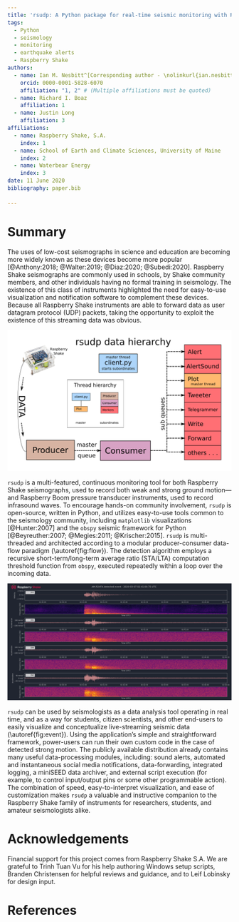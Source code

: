 ```yaml
---
title: 'rsudp: A Python package for real-time seismic monitoring with Raspberry Shake instruments'
tags:
  - Python
  - seismology
  - monitoring
  - earthquake alerts
  - Raspberry Shake
authors:
  - name: Ian M. Nesbitt^[Corresponding author - \nolinkurl{ian.nesbitt@gmail.com}]
    orcid: 0000-0001-5828-6070
    affiliation: "1, 2" # (Multiple affiliations must be quoted)
  - name: Richard I. Boaz
    affiliation: 1
  - name: Justin Long
    affiliation: 3
affiliations:
  - name: Raspberry Shake, S.A.
    index: 1
  - name: School of Earth and Climate Sciences, University of Maine
    index: 2
  - name: Waterbear Energy
    index: 3
date: 11 June 2020
bibliography: paper.bib

---
```


# Summary

The uses of low-cost seismographs in science and education are becoming more
widely known as these devices become more popular
[@Anthony:2018; @Walter:2019; @Diaz:2020; @Subedi:2020]. Raspberry Shake
seismographs are commonly used in schools, by Shake community members, and
other individuals having no formal training in seismology. The existence of
this class of instruments highlighted the need for easy-to-use visualization
and notification software to complement these devices. Because all Raspberry
Shake instruments are able to forward data as user datagram protocol (UDP)
packets, taking the opportunity to exploit the existence of this streaming data
was obvious.


![Chart of producer and consumer threads and the organization of data flow in `rsudp`. In order to maximize computational efficiency, features are broken into modules—each module constituting a thread—and data is passed to each module through an asynchronous queue. Inset: thread hierarchy and ownership chart, color-coded by function. Note that the Plot module is owned by the main thread, since `matplotlib` objects can only be created and destroyed by the main thread.\label{fig:flow}](flow.png)

`rsudp` is a multi-featured, continuous monitoring tool for both Raspberry
Shake seismographs⁠, used to record both weak and strong ground motion⁠—and
Raspberry Boom pressure transducer instruments, used to record infrasound
waves. To encourage hands-on community involvement, `rsudp` is open-source,
written in Python, and utilizes easy-to-use tools common to the seismology
community, including `matplotlib` visualizations [@Hunter:2007] and the `obspy`
seismic framework for Python [@Beyreuther:2007; @Megies:2011; @Krischer:2015].
`rsudp` is multi-threaded and architected according to a modular
producer-consumer data-flow paradigm (\autoref{fig:flow}). The detection
algorithm employs a recursive short-term/long-term average ratio (STA/LTA)
computation threshold function from `obspy`, executed repeatedly within a loop
over the incoming data.

![An earthquake trace plotted with a spectrogram on multiple data channels in `rsudp`. Note that the first channel is data recorded with a geophone (EHZ), and the next three are accelerometers (ENE, ENN, ENZ). The spectrograms are a representation of the frequency power of the signal on each channel over time.\label{fig:event}](event.png)

`rsudp` can be used by seismologists as a data analysis tool operating in real
time, and as a way for students, citizen scientists, and other end-users to
easily visualize and conceptualize live-streaming seismic data
(\autoref{fig:event}). Using the application’s simple and straightforward
framework, power-users can run their own custom code in the case of detected
strong motion. The publicly available distribution already contains many useful
data-processing modules, including: sound alerts, automated and instantaneous
social media notifications, data-forwarding, integrated logging, a miniSEED
data archiver, and external script execution (for example, to control
input/output pins or some other programmable action). The combination of
speed, easy-to-interpret visualization, and ease of customization makes `rsudp`
a valuable and instructive companion to the Raspberry Shake family of
instruments for researchers, students, and amateur seismologists alike.


# Acknowledgements

Financial support for this project comes from Raspberry Shake S.A. We are
grateful to Trinh Tuan Vu for his help authoring Windows setup scripts, Branden
Christensen for helpful reviews and guidance, and to Leif Lobinsky for design
input.


# References